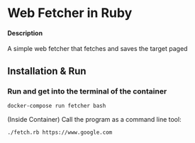 # Web Fetcher in Ruby

#### Description

A simple web fetcher that fetches and saves the target paged

## Installation & Run

### Run and get into the terminal of the container

```sh
docker-compose run fetcher bash
```

(Inside Container) Call the program as a command line tool:

```sh
./fetch.rb https://www.google.com
```
